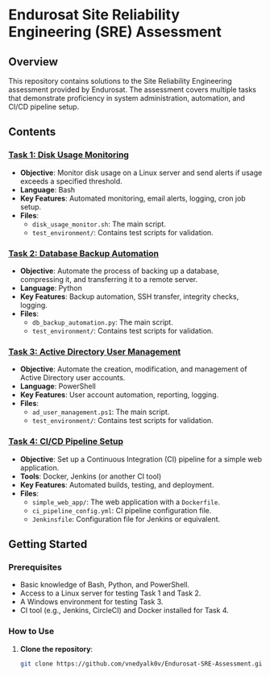 # Endurosat Site Reliability Engineering (SRE) Assessment

## Overview

This repository contains solutions to the Site Reliability Engineering assessment provided by Endurosat. The assessment covers multiple tasks that demonstrate proficiency in system administration, automation, and CI/CD pipeline setup.

## Contents

### [Task 1: Disk Usage Monitoring](./task1-disk-usage/README.md)

- **Objective**: Monitor disk usage on a Linux server and send alerts if usage exceeds a specified threshold.
- **Language**: Bash
- **Key Features**: Automated monitoring, email alerts, logging, cron job setup.
- **Files**:
  - `disk_usage_monitor.sh`: The main script.
  - `test_environment/`: Contains test scripts for validation.

### [Task 2: Database Backup Automation](./task2-db-backup/README.md)

- **Objective**: Automate the process of backing up a database, compressing it, and transferring it to a remote server.
- **Language**: Python
- **Key Features**: Backup automation, SSH transfer, integrity checks, logging.
- **Files**:
  - `db_backup_automation.py`: The main script.
  - `test_environment/`: Contains test scripts for validation.

### [Task 3: Active Directory User Management](./task3-ad-management/README.md)

- **Objective**: Automate the creation, modification, and management of Active Directory user accounts.
- **Language**: PowerShell
- **Key Features**: User account automation, reporting, logging.
- **Files**:
  - `ad_user_management.ps1`: The main script.
  - `test_environment/`: Contains test scripts for validation.

### [Task 4: CI/CD Pipeline Setup](./task4-ci-pipeline/README.md)

- **Objective**: Set up a Continuous Integration (CI) pipeline for a simple web application.
- **Tools**: Docker, Jenkins (or another CI tool)
- **Key Features**: Automated builds, testing, and deployment.
- **Files**:
  - `simple_web_app/`: The web application with a `Dockerfile`.
  - `ci_pipeline_config.yml`: CI pipeline configuration file.
  - `Jenkinsfile`: Configuration file for Jenkins or equivalent.

## Getting Started

### Prerequisites

- Basic knowledge of Bash, Python, and PowerShell.
- Access to a Linux server for testing Task 1 and Task 2.
- A Windows environment for testing Task 3.
- CI tool (e.g., Jenkins, CircleCI) and Docker installed for Task 4.

### How to Use

1. **Clone the repository**:
   ```bash
   git clone https://github.com/vnedyalk0v/Endurosat-SRE-Assessment.git
   ```
